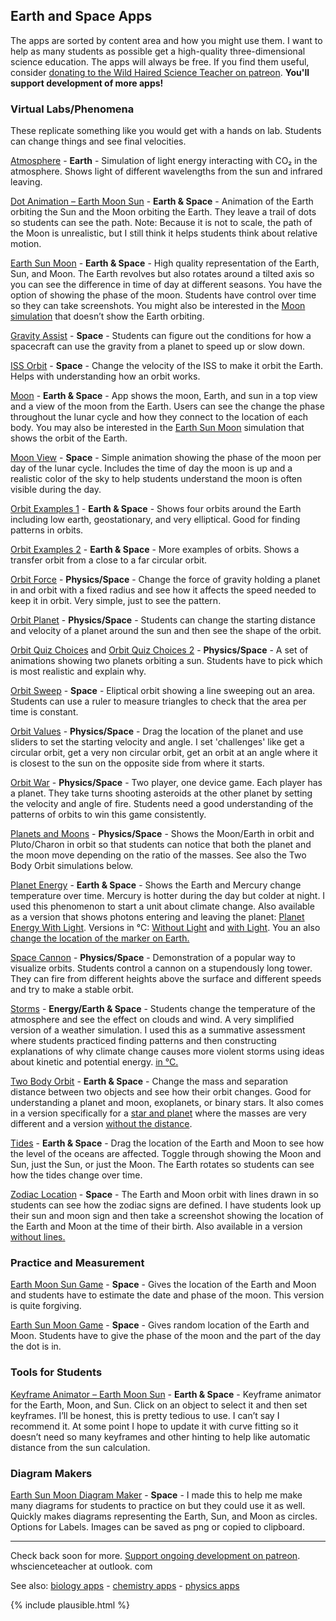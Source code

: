 ## Earth and Space Apps

The apps are sorted by content area and how you might use them. I want to help as many students as possible get a high-quality three-dimensional science education. The apps will always be free. If you find them useful, consider [donating to the Wild Haired Science Teacher on patreon](https://www.patreon.com/whscienceteacher). **You'll support development of more apps!**

### Virtual Labs/Phenomena
These replicate something like you would get with a hands on lab. Students can change things and see final velocities. 

[Atmosphere](/atmosphere/) - **Earth** - Simulation of light energy interacting with CO₂ in the atmosphere. Shows light of different wavelengths from the sun and infrared leaving. 

[Dot Animation – Earth Moon Sun](/dotanimation/earthmoonsun/) - **Earth & Space** - Animation of the Earth orbiting the Sun and the Moon orbiting the Earth. They leave a trail of dots so students can see the path. Note: Because it is not to scale, the path of the Moon is unrealistic, but I still think it helps students think about relative motion.   

[Earth Sun Moon](/earthsunmoon/) - **Earth & Space** - High quality representation of the Earth, Sun, and Moon. The Earth revolves but also rotates around a tilted axis so you can see the difference in time of day at different seasons. You have the option of showing the phase of the moon. Students have control over time so they can take screenshots.  You might also be interested in the [Moon simulation]( /moon/) that doesn’t show the Earth orbiting.

[Gravity Assist](/gravityassist/) - **Space** - Students can figure out the conditions for how a spacecraft can use the gravity from a planet to speed up or slow down. 

[ISS Orbit](/issorbit/) - **Space** - Change the velocity of the ISS to make it orbit the Earth. Helps with understanding how an orbit works.

[Moon](/moon/) - **Earth & Space** - App shows the moon, Earth, and sun in a top view and a view of the moon from the Earth. Users can see the change the phase throughout the lunar cycle and how they connect to the location of each body. You may also be interested in the [Earth Sun Moon](/earthsunmoon/) simulation that shows the orbit of the Earth. 

[Moon View](/moon/view/) - **Space** - Simple animation showing the phase of the moon per day of the lunar cycle. Includes the time of day the moon is up and a realistic color of the sky to help students understand the moon is often visible during the day. 

[Orbit Examples 1](/orbits1/) - **Earth & Space** - Shows four orbits around the Earth including low earth, geostationary, and very elliptical. Good for finding patterns in orbits.

[Orbit Examples 2](/orbits2/) - **Earth & Space** - More examples of orbits. Shows a transfer orbit from a close to a far circular orbit. 

[Orbit Force](/orbit/force/simple/) - **Physics/Space** - Change the force of gravity holding a planet in and orbit with a fixed radius and see how it affects the speed needed to keep it in orbit. Very simple, just to see the pattern.

[Orbit Planet](/orbit/planet/) - **Physics/Space** - Students can change the starting distance and velocity of a planet around the sun and then see the shape of the orbit. 

[Orbit Quiz Choices](/orbit/quizchoices/) and [Orbit Quiz Choices 2](/orbit/quizchoice2/) - **Physics/Space** - A set of animations showing two planets orbiting a sun. Students have to pick which is most realistic and explain why. 

[Orbit Sweep](/kepler2/) - **Space** - Eliptical orbit showing a line sweeping out an area. Students can use a ruler to measure triangles to check that the area per time is constant. 

[Orbit Values](/orbitvalues/) - **Physics/Space** - Drag the location of the planet and use sliders to set the starting velocity and angle. I set 'challenges' like get a circular orbit, get a very non circular orbit, get an orbit at an angle where it is closest to the sun on the opposite side from where it starts. 

[Orbit War](/orbit/war/) - **Physics/Space** - Two player, one device game. Each player has a planet. They take turns shooting asteroids at the other planet by setting the velocity and angle of fire. Students need a good understanding of the patterns of orbits to win this game consistently.

[Planets and Moons](/planetsandmoons/) - **Physics/Space** - Shows the Moon/Earth in orbit and Pluto/Charon in orbit so that students can notice that both the planet and the moon move depending on the ratio of the masses. See also the Two Body Orbit simulations below. 

[Planet Energy](/planetenergy/) - **Earth & Space** - Shows the Earth and Mercury change temperature over time. Mercury is hotter during the day but colder at night. I used this phenomenon to start a unit about climate change. Also available as a version that shows photons entering and leaving the planet: [Planet Energy With Light](/plantenergywithlight/). Versions in °C: [Without Light](/planetenergyc/) and [with Light](/planetenergywithlightc/). You an also [change the location of the marker on Earth.](planetenergy/planetenergylocation.md)

[Space Cannon](/spacecannon/h/) - **Physics/Space** - Demonstration of a popular way to visualize orbits. Students control a cannon on a stupendously long tower. They can fire from different heights above the surface and different speeds and try to make a stable orbit. 

[Storms](/storms/) - **Energy/Earth & Space** - Students change the temperature of the atmosphere and see the effect on clouds and wind. A very simplified version of a weather simulation. I used this as a summative assessment where students practiced finding patterns and then constructing explanations of why climate change causes more violent storms using ideas about kinetic and potential energy. [in °C.](/stormsc/)

[Two Body Orbit](/twobodyorbit/distance/) - **Earth & Space** - Change the mass and separation distance between two objects and see how their orbit changes. Good for understanding a planet and moon, exoplanets, or binary stars. It also comes in a version specifically for a [star and planet](/twobodyorbit/sunandplanet/) where the masses are very different and a version [without the distance](/twobodyorbit/distance/).

[Tides](/tides/) - **Earth & Space** - Drag the location of the Earth and Moon to see how the level of the oceans are affected. Toggle through showing the Moon and Sun, just the Sun, or just the Moon. The Earth rotates so students can see how the tides change over time. 

[Zodiac Location](/zodiac/locations/#lines) - **Space** - The Earth and Moon orbit with lines drawn in so students can see how the zodiac signs are defined. I have students look up their sun and moon sign and then take a screenshot showing the location of the Earth and Moon at the time of their birth. Also available in a version [without lines.](/zodiac/locations/)

### Practice and Measurement

[Earth Moon Sun Game](/earthmoonsun/game/) - **Space** - Gives the location of the Earth and Moon and students have to estimate the date and phase of the moon. This version is quite forgiving. 

[Earth Sun Moon Game](/earthsunmoon/game/) - **Space** - Gives random location of the Earth and Moon. Students have to give the phase of the moon and the part of the day the dot is in.  

### Tools for Students

[Keyframe Animator – Earth Moon Sun](/keyframe/earthmoonsun/) - **Earth & Space** - Keyframe animator for the Earth, Moon, and Sun.  Click on an object to select it and then set keyframes. I’ll be honest, this is pretty tedious to use. I can’t say I recommend it. At some point I hope to update it with curve fitting so it doesn’t need so many keyframes and other hinting to help like automatic distance from the sun calculation. 

### Diagram Makers

[Earth Sun Moon Diagram Maker](/diagrams/earthsunmoon/) - **Space** - I made this to help me make many diagrams for students to practice on but they could use it as well. Quickly makes diagrams representing the Earth, Sun, and Moon as circles. Options for Labels. Images can be saved as png or copied to clipboard.

---

Check back soon for more. [Support ongoing development on patreon](https://www.patreon.com/whscienceteacher). whscienceteacher at outlook. com

See also: [biology apps](biology.md) - [chemistry apps](chemistry.md) - [physics apps](physics.md)


{% include plausible.html %}
